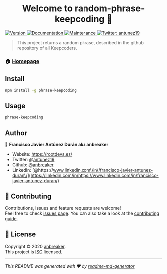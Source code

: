 <h1 align="center">Welcome to random-phrase-keepcoding 👋</h1>
<p>
  <a href="https://www.npmjs.com/package/random-phrase-keepcoding" target="_blank">
    <img alt="Version" src="https://img.shields.io/npm/v/random-phrase-keepcoding.svg">
  </a>
  <a href="https://github.com/anbreaker/practica5Optional_phraseRandomKeepCoding#readme" target="_blank">
    <img alt="Documentation" src="https://img.shields.io/badge/documentation-yes-brightgreen.svg" />
  </a>
  <a href="https://github.com/anbreaker/practica5Optional_phraseRandomKeepCoding/graphs/commit-activity" target="_blank">
    <img alt="Maintenance" src="https://img.shields.io/badge/Maintained%3F-yes-green.svg" />
  </a>
  <a href="https://twitter.com/antunez19" target="_blank">
    <img alt="Twitter: antunez19" src="https://img.shields.io/twitter/follow/antunez19.svg?style=social" />
  </a>
</p>

> This project returns a random phrase, described in the github repository of all Keepcoders.

### 🏠 [Homepage](https://github.com/anbreaker/practica5Optional_phraseRandomKeepCoding#readme)

## Install

```sh
npm install -g phrase-keepcoding
```

## Usage

```sh
phrase-keepcoding
```

## Author

👤 **Francisco Javier Antúnez Durán aka anbreaker**

- Website: https://rootdevs.es/
- Twitter: [@antunez19](https://twitter.com/antunez19)
- Github: [@anbreaker](https://github.com/anbreaker)
- LinkedIn: [@https:\/\/www.linkedin.com\/in\/francisco-javier-antunez-duran\/](https://linkedin.com/in/https://www.linkedin.com/in/francisco-javier-antunez-duran/)

## 🤝 Contributing

Contributions, issues and feature requests are welcome!<br />Feel free to check [issues page](https://github.com/anbreaker/practica5Optional_phraseRandomKeepCoding/issues). You can also take a look at the [contributing guide](https://github.com/anbreaker/practica5Optional_phraseRandomKeepCoding/blob/master/CONTRIBUTING.md).

## 📝 License

Copyright © 2020 [anbreaker](https://github.com/anbreaker).<br />
This project is [ISC](https://github.com/anbreaker/practica5Optional_phraseRandomKeepCoding/blob/master/LICENSE) licensed.

---

_This README was generated with ❤️ by [readme-md-generator](https://github.com/kefranabg/readme-md-generator)_
